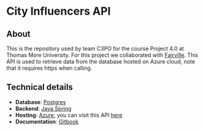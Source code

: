 # City Influencers API
## About 
This is the repository used by team C3PO for the course Project 4.0 at Thomas More University.
For this project we collaborated with [Fairville](https://fairville.be).
This API is used to retrieve data from the database hosted on Azure cloud, note that it requires https when calling.

## Technical details
- **Database**: [Postgres](https://www.postgresql.org/)
- **Backend**: [Java Spring](https://spring.io/)
- **Hosting**: [Azure](https://portal.azure.com/), you can visit this API [here](http://c3poapi.azurewebsites.net/)
- **Documentation**: [Gitbook](https://project-4-0-ci-c3po.gitbook.io/c3po-docs/api/about)



